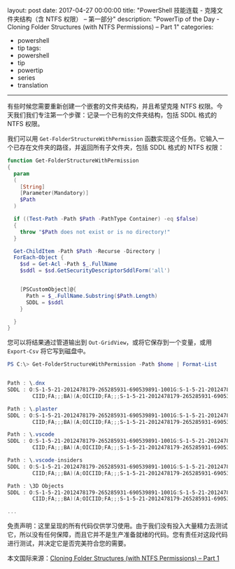 layout: post
date: 2017-04-27 00:00:00
title: "PowerShell 技能连载 - 克隆文件夹结构（含 NTFS 权限） – 第一部分"
description: "PowerTip of the Day - Cloning Folder Structures (with NTFS Permissions) – Part 1"
categories:
- powershell
- tip
tags:
- powershell
- tip
- powertip
- series
- translation
---
有些时候您需要重新创建一个嵌套的文件夹结构，并且希望克隆 NTFS 权限。今天我们我们专注第一个步骤：记录一个已有的文件夹结构，包括 SDDL 格式的 NTFS 权限。

我们可以用 `Get-FolderStructureWithPermission` 函数实现这个任务。它输入一个已存在文件夹的路径，并返回所有子文件夹，包括 SDDL 格式的 NTFS 权限：

```powershell
function Get-FolderStructureWithPermission
{
  param
  (
    [String]
    [Parameter(Mandatory)]
    $Path
  )

  if ((Test-Path -Path $Path -PathType Container) -eq $false)
  {
    throw "$Path does not exist or is no directory!"
  }

  Get-ChildItem -Path $Path -Recurse -Directory |
  ForEach-Object {
    $sd = Get-Acl -Path $_.FullName
    $sddl = $sd.GetSecurityDescriptorSddlForm('all')


    [PSCustomObject]@{
      Path = $_.FullName.Substring($Path.Length)
      SDDL = $sddl
    }

  }
}
```

您可以将结果通过管道输出到 `Out-GridView`，或将它保存到一个变量，或用 `Export-Csv` 将它写到磁盘中。

```powershell
PS C:\> Get-FolderStructureWithPermission -Path $home | Format-List


Path : \.dnx
SDDL : O:S-1-5-21-2012478179-265285931-690539891-1001G:S-1-5-21-2012478179-265285931-690539891-1001D:(A;OICIID;FA;;;SY)(A;OI
        CIID;FA;;;BA)(A;OICIID;FA;;;S-1-5-21-2012478179-265285931-690539891-1001)

Path : \.plaster
SDDL : O:S-1-5-21-2012478179-265285931-690539891-1001G:S-1-5-21-2012478179-265285931-690539891-1001D:(A;OICIID;FA;;;SY)(A;OI
        CIID;FA;;;BA)(A;OICIID;FA;;;S-1-5-21-2012478179-265285931-690539891-1001)

Path : \.vscode
SDDL : O:S-1-5-21-2012478179-265285931-690539891-1001G:S-1-5-21-2012478179-265285931-690539891-1001D:(A;OICIID;FA;;;SY)(A;OI
        CIID;FA;;;BA)(A;OICIID;FA;;;S-1-5-21-2012478179-265285931-690539891-1001)

Path : \.vscode-insiders
SDDL : O:S-1-5-21-2012478179-265285931-690539891-1001G:S-1-5-21-2012478179-265285931-690539891-1001D:(A;OICIID;FA;;;SY)(A;OI
        CIID;FA;;;BA)(A;OICIID;FA;;;S-1-5-21-2012478179-265285931-690539891-1001)

Path : \3D Objects
SDDL : O:S-1-5-21-2012478179-265285931-690539891-1001G:S-1-5-21-2012478179-265285931-690539891-1001D:(A;OICIID;FA;;;SY)(A;OI
        CIID;FA;;;BA)(A;OICIID;FA;;;S-1-5-21-2012478179-265285931-690539891-1001)

...
```

免责声明：这里呈现的所有代码仅供学习使用。由于我们没有投入大量精力去测试它，所以没有任何保障，而且它并不是生产准备就绪的代码。您有责任对这段代码进行测试，并决定它是否完美符合您的需要。

<!--more-->
本文国际来源：[Cloning Folder Structures (with NTFS Permissions) – Part 1](http://community.idera.com/powershell/powertips/b/tips/posts/cloning-folder-structures-with-ntfs-permissions-part-1)

